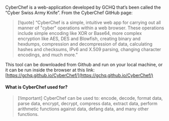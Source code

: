 CyberChef is a web-application developed by GCHQ that’s been called the “Cyber Swiss Army Knife”. From the CyberChef GitHub page:

>[!quote] 
>“CyberChef is a simple, intuitive web app for carrying out all manner of "cyber" operations within a web browser. These operations include simple encoding like XOR or Base64, more complex encryption like AES, DES and Blowfish, creating binary and hexdumps, compression and decompression of data, calculating hashes and checksums, IPv6 and X.509 parsing, changing character encodings, and much more.”

This tool can be downloaded from Github and run on your local machine, or it can be run inside the browser at this link: [https://gchq.github.io/CyberChef/](https://gchq.github.io/CyberChef/)

#### What is CyberChef used for? ###

>[!important] CyberChef can be used to: encode, decode, format data, parse data, encrypt, decrypt, compress data, extract data, perform arithmetic functions against data, defang data, and many other functions.

